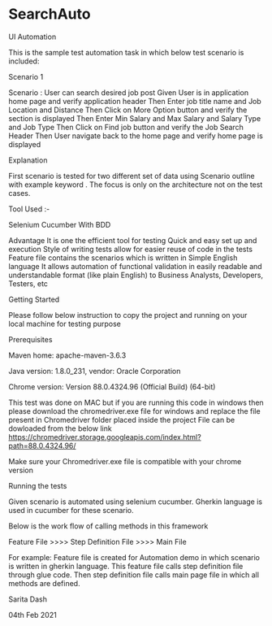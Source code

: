 # SearchAuto

UI Automation

This is the sample test automation task in which below test scenario is included:

Scenario 1 

Scenario : User can search desired job post 
	Given User is in application home page and verify application header 
	Then Enter job title name  and Job Location and Distance 
	Then Click on More Option button and verify the section is displayed 
	Then Enter Min Salary and Max Salary and Salary Type and Job Type 
	Then Click on Find job button and verify the Job Search Header 
	Then User navigate back to the home page and verify home page is displayed  

Explanation

First scenario is tested for two different set of data using Scenario outline with example keyword .
The focus is only on the architecture not on the test cases. 

Tool Used :- 

Selenium Cucumber With BDD 

Advantage
It is one the efficient tool for testing
Quick and easy set up and execution
Style of writing tests allow for easier reuse of code in the tests
Feature file contains the scenarios which is written in Simple English language 
It allows automation of functional validation in easily readable and understandable format (like plain English) to Business Analysts, Developers, Testers, etc

Getting Started

Please follow below instruction to copy the project and running on your local machine for testing purpose

Prerequisites

Maven home: apache-maven-3.6.3

Java version: 1.8.0_231, vendor: Oracle Corporation

Chrome version: Version 88.0.4324.96  (Official Build) (64-bit)

This test was done on MAC but if you are running this code in windows then please download the chromedriver.exe file for windows and replace the file present in Chromedriver folder placed inside the project
File can be dowloaded from the below link 
https://chromedriver.storage.googleapis.com/index.html?path=88.0.4324.96/

Make sure your Chromedriver.exe file is compatible with your chrome version

Running the tests

Given scenario is automated using selenium cucumber. Gherkin language is used in cucumber for these scenario.

Below is the work flow of calling methods in this framework

Feature File >>>> Step Definition File >>>> Main File

For example: Feature file is created for Automation demo in which scenario is written in gherkin language. This feature file calls step definition file through glue code. Then step definition file calls main page file in which all methods are defined.

Sarita Dash

04th Feb 2021

